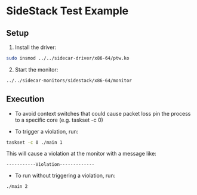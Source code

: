 # SideStack Test Example

## Setup

1. Install the driver:
```bash
sudo insmod ../../sidecar-driver/x86-64/ptw.ko
```

2. Start the monitor:
```bash
../../sidecar-monitors/sidestack/x86-64/monitor
```

## Execution

- To avoid context switches that could cause packet loss pin the process to a specific core (e.g. taskset -c 0)

- To trigger a violation, run:
```bash
taskset -c 0 ./main 1
```

This will cause a violation at the monitor with a message like:
```
-----------Violation-------------
```

- To run without triggering a violation, run:
```bash
./main 2
```
